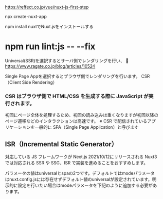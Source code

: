 https://reffect.co.jp/vue/nuxt-js-first-step


npx create-nuxt-app

npm install nuxtでNuxt.jsをインストールする

 # npm run lint:js -- --fix
 
 
 Universal(SSR)を選択するとサーバ側でレンダリングを行い、
 🔴
 https://www.ragate.co.jp/blog/articles/10524
 
 Single Page Appを選択するとブラウザ側でレンダリングを行います。
 CSR（Client Side Rendering）
### CSR はブラウザ側で HTML/CSS を生成する際に JavaScript が実行されます。
初回にページ全体を処理するため、初回の読み込みは重くなりますが初回以降のページ遷移などのインタラクションは高速です。
※ CSR で配信されているアプリケーションを一般的に SPA（Single Page Application）と呼びます

## ISR（Incremental Static Generator）
対応している JS フレームワークが Next.js
2021/10/12にリリースされる Nuxt3 では対応される
SSR や SSG、ISR で実装を進めることをおすすめします。
 
 パラメータの値はuniversalとspaの2つです。デフォルトではmodeパラメータはnuxt.config.jsには存在せずデフォルト値のuniversalが設定されています。明示的に設定を行いたい場合はmodeパラメータを下記のように追加する必要があります。
